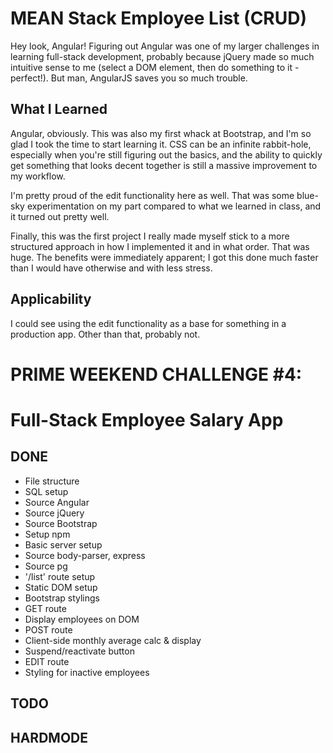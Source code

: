 # MEAN Stack Employee List (CRUD)
Hey look, Angular! Figuring out Angular was one of my larger challenges in learning full-stack development, probably because jQuery made so much intuitive sense to me (select a DOM element, then do something to it - perfect!). But man, AngularJS saves you so much trouble.

## What I Learned
Angular, obviously. This was also my first whack at Bootstrap, and I'm so glad I took the time to start learning it. CSS can be an infinite rabbit-hole, especially when you're still figuring out the basics, and the ability to quickly get something that looks decent together is still a massive improvement to my workflow.

I'm pretty proud of the edit functionality here as well. That was some blue-sky experimentation on my part compared to what we learned in class, and it turned out pretty well.

Finally, this was the first project I really made myself stick to a more structured approach in how I implemented it and in what order. That was huge. The benefits were immediately apparent; I got this done much faster than I would have otherwise and with less stress.

## Applicability
I could see using the edit functionality as a base for something in a production app. Other than that, probably not.

# PRIME WEEKEND CHALLENGE #4:
# Full-Stack Employee Salary App

## DONE
* File structure
* SQL setup
* Source Angular
* Source jQuery
* Source Bootstrap
* Setup npm
* Basic server setup
* Source body-parser, express
* Source pg
* '/list' route setup
* Static DOM setup
* Bootstrap stylings
* GET route
* Display employees on DOM
* POST route
* Client-side monthly average calc & display
* Suspend/reactivate button
* EDIT route
* Styling for inactive employees

## TODO 

## HARDMODE
